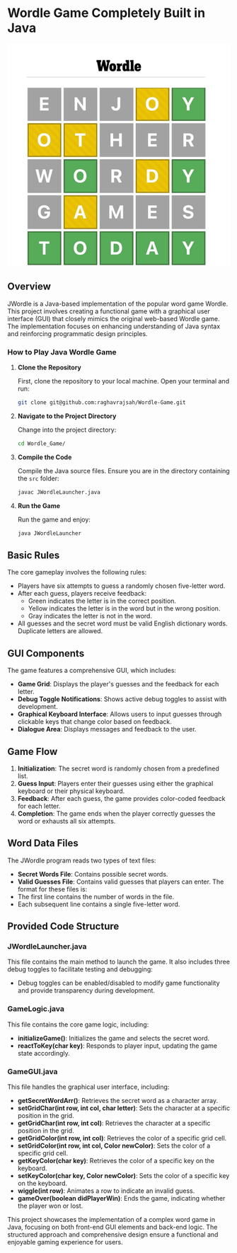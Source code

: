 # Wordle Game Completely Built in Java

![Project Logo](wordle.jpg)


## Overview
JWordle is a Java-based implementation of the popular word game Wordle. This project involves creating a functional game with a graphical user interface (GUI) that closely mimics the original web-based Wordle game. The implementation focuses on enhancing understanding of Java syntax and reinforcing programmatic design principles.


### How to Play Java Wordle Game

1. **Clone the Repository**

   First, clone the repository to your local machine. Open your terminal and run:

   ```sh
   git clone git@github.com:raghavrajsah/Wordle-Game.git
   ```

2. **Navigate to the Project Directory**

   Change into the project directory:

   ```sh
   cd Wordle_Game/
   ```

3. **Compile the Code**

   Compile the Java source files. Ensure you are in the directory containing the `src` folder:

   ```sh
   javac JWordleLauncher.java
   ```

4. **Run the Game**

   Run the game and enjoy:

   ```sh
   java JWordleLauncher
   ```


## Basic Rules
The core gameplay involves the following rules:
- Players have six attempts to guess a randomly chosen five-letter word.
- After each guess, players receive feedback:
  - Green indicates the letter is in the correct position.
  - Yellow indicates the letter is in the word but in the wrong position.
  - Gray indicates the letter is not in the word.
- All guesses and the secret word must be valid English dictionary words. Duplicate letters are allowed.

## GUI Components
The game features a comprehensive GUI, which includes:
- **Game Grid**: Displays the player's guesses and the feedback for each letter.
- **Debug Toggle Notifications**: Shows active debug toggles to assist with development.
- **Graphical Keyboard Interface**: Allows users to input guesses through clickable keys that change color based on feedback.
- **Dialogue Area**: Displays messages and feedback to the user.

## Game Flow
1. **Initialization**: The secret word is randomly chosen from a predefined list.
2. **Guess Input**: Players enter their guesses using either the graphical keyboard or their physical keyboard.
3. **Feedback**: After each guess, the game provides color-coded feedback for each letter.
4. **Completion**: The game ends when the player correctly guesses the word or exhausts all six attempts.

## Word Data Files
The JWordle program reads two types of text files:
- **Secret Words File**: Contains possible secret words.
- **Valid Guesses File**: Contains valid guesses that players can enter.
The format for these files is:
- The first line contains the number of words in the file.
- Each subsequent line contains a single five-letter word.

## Provided Code Structure
### JWordleLauncher.java
This file contains the main method to launch the game. It also includes three debug toggles to facilitate testing and debugging:
- Debug toggles can be enabled/disabled to modify game functionality and provide transparency during development.

### GameLogic.java
This file contains the core game logic, including:
- **initializeGame()**: Initializes the game and selects the secret word.
- **reactToKey(char key)**: Responds to player input, updating the game state accordingly.

### GameGUI.java
This file handles the graphical user interface, including:
- **getSecretWordArr()**: Retrieves the secret word as a character array.
- **setGridChar(int row, int col, char letter)**: Sets the character at a specific position in the grid.
- **getGridChar(int row, int col)**: Retrieves the character at a specific position in the grid.
- **getGridColor(int row, int col)**: Retrieves the color of a specific grid cell.
- **setGridColor(int row, int col, Color newColor)**: Sets the color of a specific grid cell.
- **getKeyColor(char key)**: Retrieves the color of a specific key on the keyboard.
- **setKeyColor(char key, Color newColor)**: Sets the color of a specific key on the keyboard.
- **wiggle(int row)**: Animates a row to indicate an invalid guess.
- **gameOver(boolean didPlayerWin)**: Ends the game, indicating whether the player won or lost.


This project showcases the implementation of a complex word game in Java, focusing on both front-end GUI elements and back-end logic. The structured approach and comprehensive design ensure a functional and enjoyable gaming experience for users.
